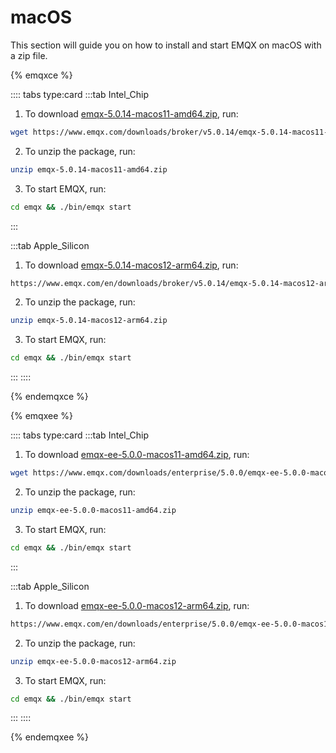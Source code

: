 # macOS

This section will guide you on how to install and start EMQX on macOS with a zip file.

{% emqxce %}

:::: tabs type:card
:::tab Intel_Chip

1. To download [emqx-5.0.14-macos11-amd64.zip](https://www.emqx.com/downloads/broker/v5.0.14/emqx-5.0.14-macos11-amd64.zip), run:

```bash
wget https://www.emqx.com/downloads/broker/v5.0.14/emqx-5.0.14-macos11-amd64.zip
```

2. To unzip the package, run:

```bash
unzip emqx-5.0.14-macos11-amd64.zip
```

3. To start EMQX, run:

```bash
cd emqx && ./bin/emqx start
```

:::

:::tab Apple_Silicon

1. To download [emqx-5.0.14-macos12-arm64.zip](https://www.emqx.com/en/downloads/broker/v5.0.14/emqx-5.0.14-macos12-arm64.zip), run:

```bash
https://www.emqx.com/en/downloads/broker/v5.0.14/emqx-5.0.14-macos12-arm64.zip
```

2. To unzip the package, run:

```bash
unzip emqx-5.0.14-macos12-arm64.zip
```

3. To start EMQX, run:

```bash
cd emqx && ./bin/emqx start
```

:::
::::



{% endemqxce %}

{% emqxee %}

:::: tabs type:card
:::tab Intel_Chip

1. To download [emqx-ee-5.0.0-macos11-amd64.zip](https://www.emqx.com/downloads/enterprise/5.0.0/emqx-ee-5.0.0-macos11-amd64.zip), run:

```bash
wget https://www.emqx.com/downloads/enterprise/5.0.0/emqx-ee-5.0.0-macos11-amd64.zip
```

2. To unzip the package, run:

```bash
unzip emqx-ee-5.0.0-macos11-amd64.zip
```

3. To start EMQX, run:

```bash
cd emqx && ./bin/emqx start
```

:::

:::tab Apple_Silicon

1. To download [emqx-ee-5.0.0-macos12-arm64.zip](https://www.emqx.com/en/downloads/enterprise/5.0.0/emqx-ee-5.0.0-macos12-arm64.zip), run:

```bash
https://www.emqx.com/en/downloads/enterprise/5.0.0/emqx-ee-5.0.0-macos12-arm64.zip
```

2. To unzip the package, run:

```bash
unzip emqx-ee-5.0.0-macos12-arm64.zip
```

3. To start EMQX, run:

```bash
cd emqx && ./bin/emqx start
```

:::
::::


{% endemqxee %}
